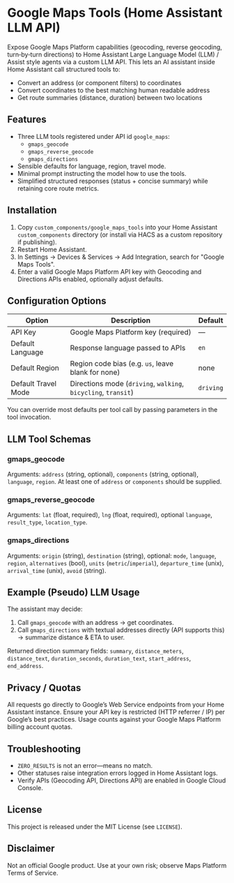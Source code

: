 # Google Maps Tools (Home Assistant LLM API)

Expose Google Maps Platform capabilities (geocoding, reverse geocoding, turn‑by‑turn directions) to Home Assistant Large Language Model (LLM) / Assist style agents via a custom LLM API. This lets an AI assistant inside Home Assistant call structured tools to:

* Convert an address (or component filters) to coordinates
* Convert coordinates to the best matching human readable address
* Get route summaries (distance, duration) between two locations

## Features

* Three LLM tools registered under API id `google_maps`:
	* `gmaps_geocode`
	* `gmaps_reverse_geocode`
	* `gmaps_directions`
* Sensible defaults for language, region, travel mode.
* Minimal prompt instructing the model how to use the tools.
* Simplified structured responses (status + concise summary) while retaining core route metrics.

## Installation

1. Copy `custom_components/google_maps_tools` into your Home Assistant `custom_components` directory (or install via HACS as a custom repository if publishing).
2. Restart Home Assistant.
3. In Settings → Devices & Services → Add Integration, search for "Google Maps Tools".
4. Enter a valid Google Maps Platform API key with Geocoding and Directions APIs enabled, optionally adjust defaults.

## Configuration Options

| Option | Description | Default |
|--------|-------------|---------|
| API Key | Google Maps Platform key (required) | — |
| Default Language | Response language passed to APIs | `en` |
| Default Region | Region code bias (e.g. `us`, leave blank for none) | none |
| Default Travel Mode | Directions mode (`driving`, `walking`, `bicycling`, `transit`) | `driving` |

You can override most defaults per tool call by passing parameters in the tool invocation.

## LLM Tool Schemas

### gmaps_geocode
Arguments: `address` (string, optional), `components` (string, optional), `language`, `region`.
At least one of `address` or `components` should be supplied.

### gmaps_reverse_geocode
Arguments: `lat` (float, required), `lng` (float, required), optional `language`, `result_type`, `location_type`.

### gmaps_directions
Arguments: `origin` (string), `destination` (string), optional: `mode`, `language`, `region`, `alternatives` (bool), `units` (`metric`/`imperial`), `departure_time` (unix), `arrival_time` (unix), `avoid` (string).

## Example (Pseudo) LLM Usage

The assistant may decide:
1. Call `gmaps_geocode` with an address → get coordinates.
2. Call `gmaps_directions` with textual addresses directly (API supports this) → summarize distance & ETA to user.

Returned direction summary fields: `summary`, `distance_meters`, `distance_text`, `duration_seconds`, `duration_text`, `start_address`, `end_address`.

## Privacy / Quotas

All requests go directly to Google’s Web Service endpoints from your Home Assistant instance. Ensure your API key is restricted (HTTP referrer / IP) per Google’s best practices. Usage counts against your Google Maps Platform billing account quotas.

## Troubleshooting

* `ZERO_RESULTS` is not an error—means no match.
* Other statuses raise integration errors logged in Home Assistant logs.
* Verify APIs (Geocoding API, Directions API) are enabled in Google Cloud Console.

## License

This project is released under the MIT License (see `LICENSE`).

## Disclaimer

Not an official Google product. Use at your own risk; observe Maps Platform Terms of Service.
